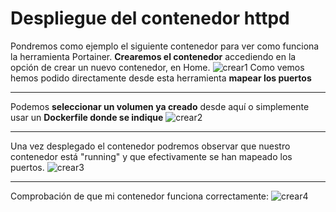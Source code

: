 # Despliegue del contenedor httpd

Pondremos como ejemplo el siguiente contenedor para ver como funciona la herramienta Portainer.
**Crearemos el contenedor** accediendo en la opción de crear un nuevo contenedor, en Home.
![crear1](https://i.ibb.co/Dbs6cfr/crear1.png)
Como vemos hemos podido directamente desde esta herramienta **mapear los puertos**
- - -
Podemos **seleccionar un volumen ya creado** desde aquí o simplemente usar un **Dockerfile donde se indique**
![crear2](https://i.ibb.co/J7w7TP5/crear2.png)
- - -
Una vez desplegado el contenedor podremos observar que nuestro contenedor está "running" y que efectivamente se han mapeado los puertos. 
![crear3](https://i.ibb.co/wrdDBNZ/crear3.png)
- - -
Comprobación de que mi contenedor funciona correctamente:
![crear4](https://i.ibb.co/8BvV7br/crear4.png)
